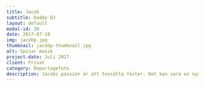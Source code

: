 ```yaml
---
title: Jacob
subtitle: Daddy DJ
layout: default
modal-id: 39
date: 2017-07-18
img: jacobp.jpg
thumbnail: jacobp-thumbnail.jpg
alt: Spisar musik
project-date: Juli 2017
client: Privat
category: Reportagefoto
description: Jacobs passion är att tonsätta fester. Det kan vara en nyårsfest, ett bröllop eller en fotbollscup med jobbet. Innan gästerna har hunnit blanda sin första drink, har Jacob satt sig vid datorn och rullat igång sin cocktail av klassiker och klubbtechno. <br><br>Han är både en tillfrågad och självutnämnd DJ i kompisgänget. Som en av de första kidsen med en CD-brännare, laddade Jacob ner och brände blandskivor till kompisarna. Sen dess har han fortsatt att komponera musiksamlingar, även om det nuförtiden distribueras via Spotify. <br><br>En bra låtlista skapar rörelse i armar och ben. På Jacobs listor finns därför allt från klassiker till klubbtechno. En del låtar tycks alltid smyga sig in på Jacobs listor. This is the way med E-type är ett säkert kort som får både 25- och 45-åringar att röra på sig. Men en bra DJ är inget ego. Uppgiften är att få taket att lyfta, inte att lyfta upp sin egen musiksmak. <br><br>När Jacob var 18 och började springa på nattklubbar blev han sugen på att fylla dansgolv istället för vardagsrumsgolv. Han gjorde dock inget ärligt försök. Han sökte inga DJ-jobb och han lärde sig aldrig mixerprogrammet som han laddade hem. <br><br>Dominerande på Jacobs festlistor är samtida musik och eurodisco från 90-talet. Ibland, om stämningen i rummet är mogen för melodiösa experiment, eller om Jacob är tillräckligt berusad och förlorat omdömet, händer det att han slår på ett urval Ballermann-hits. De kan beskrivas som österrikisk after-ski, den typen av musik som spelas på Oktoberfest. <br><br> Nuförtiden blir det få spellistor i fåtöljen. Hemma spelar han mest barnlåtar á la “Drakdansen" och “Tingelingeling nu ska tåget gå”. I en del av livet när det saknas oceaner av egen tid blir därför stunderna när han får plugga in snäckorna extra harmoniska. Vågskvalp för själen.
---
```

